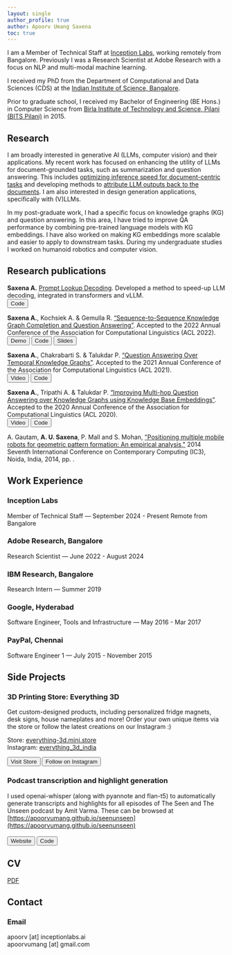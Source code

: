 ```yaml
---
layout: single
author_profile: true
author: Apoorv Umang Saxena
toc: true
---
```

I am a Member of Technical Staff at [Inception Labs](https://inceptionlabs.ai), working remotely from Bangalore. Previously I was a Research Scientist at Adobe Research with a focus on NLP and multi-modal machine learning.

I received my PhD from the Department of Computational and Data Sciences (CDS) at the [Indian Institute of Science, Bangalore](https://www.iisc.ac.in/).

Prior to graduate school, I received my Bachelor of Engineering (BE Hons.) in Computer Science from [Birla Institute of Technology and Science, Pilani (BITS Pilani)](http://www.bits-pilani.ac.in/) in 2015.


## Research

I am broadly interested in generative AI (LLMs, computer vision) and their applications. My recent work has focused on enhancing the utility of LLMs for document-grounded tasks, such as summarization and question answering. This includes [optimizing inference speed for document-centric tasks](https://github.com/apoorvumang/prompt-lookup-decoding) and developing methods to [attribute LLM outputs back to the documents](https://arxiv.org/abs/2405.17980). I am also interested in design generation applications, specifically with (V)LLMs.

In my post-graduate work, I had a specific focus on knowledge graphs (KG) and question answering. In this area, I have tried to improve QA performance by combining pre-trained language models with KG embeddings. I have also worked on making KG embeddings more scalable and easier to apply to downstream tasks.
During my undergraduate studies I worked on humanoid robotics and computer vision.


## Research publications
**Saxena A.** [Prompt Lookup Decoding](https://github.com/apoorvumang/prompt-lookup-decoding). 
Developed a method to speed-up LLM decoding, integrated in transformers and vLLM.<br>
<button>
<a style="text-decoration: none;" href="https://github.com/apoorvumang/prompt-lookup-decoding"><i class="fab fa-fw fa-github" aria-hidden="true"></i> Code</a>
</button>


**Saxena A.**, Kochsiek A. & Gemulla R. [“Sequence-to-Sequence Knowledge Graph Completion and Question Answering”](https://arxiv.org/abs/2203.10321). Accepted to the 2022 Annual Conference of the Association for Computational Linguistics (ACL 2022).<br>
<button>
<a style="text-decoration: none;" href="https://huggingface.co/spaces/apoorvumang/kgt5"><i class="fas fa-play"></i> Demo</a>
</button>
<button>
<a style="text-decoration: none;" href="https://github.com/apoorvumang/kgt5"><i class="fab fa-fw fa-github" aria-hidden="true"></i> Code</a>
</button>
<button>
<a style="text-decoration: none;" href="https://docs.google.com/presentation/d/1704LNdD9yQAdAIPnjKEqKaytS74GT_E83aCFFAgJAPs/edit?usp=sharing">
<i class="fa fa-archive"></i> Slides</a>
</button>



**Saxena A.**, Chakrabarti S. & Talukdar P. [“Question Answering Over Temporal Knowledge Graphs”](https://arxiv.org/abs/2106.01515). Accepted to the 2021 Annual Conference of the Association for Computational Linguistics (ACL 2021).<br>
<button>
<a style="text-decoration: none;" href="https://underline.io/lecture/25744-question-answering-over-temporal-knowledge-graphs"><i class="fas fa-video"></i> Video</a>
</button>
<button>
<a style="text-decoration: none;" href="https://github.com/apoorvumang/CronKGQA"><i class="fab fa-fw fa-github" aria-hidden="true"></i> Code</a>
</button>

**Saxena A.**, Tripathi A. & Talukdar P. [“Improving Multi-hop Question Answering over Knowledge Graphs using Knowledge Base Embeddings”](https://malllabiisc.github.io/publications/papers/final_embedkgqa.pdf). Accepted to the 2020 Annual Conference of the Association for Computational Linguistics (ACL 2020).<br>
<button>
<a style="text-decoration: none;" href="https://virtual.acl2020.org/paper_main.412.html"><i class="fas fa-video"></i> Video</a>
</button>
<button>
<a style="text-decoration: none;" href="https://github.com/malllabiisc/EmbedKGQA"><i class="fab fa-fw fa-github" aria-hidden="true"></i> Code</a>
</button>

A. Gautam, __A. U. Saxena__, P. Mall and S. Mohan, ["Positioning multiple mobile robots for geometric pattern formation: An empirical analysis,"](https://www.computer.org/csdl/proceedings/ic3/2014/5172/00/06897242-abs.html) 2014 Seventh International Conference on Contemporary Computing (IC3), Noida, India, 2014, pp. . 


## Work Experience

### Inception Labs
Member of Technical Staff — September 2024 - Present
Remote from Bangalore

### Adobe Research, Bangalore
Research Scientist — June 2022 - August 2024

### IBM Research, Bangalore
Research Intern — Summer 2019

### Google, Hyderabad
Software Engineer, Tools and Infrastructure — May 2016 - Mar 2017

### PayPal, Chennai
Software Engineer 1 — July 2015 - November 2015

## Side Projects

### 3D Printing Store: Everything 3D

Get custom-designed products, including personalized fridge magnets, desk signs, house nameplates and more! Order your own unique items via the store or follow the latest creations on our Instagram :)

Store: [everything-3d.mini.store](https://everything-3d.mini.store/)  
Instagram: [everything_3d_india](https://www.instagram.com/everything_3d_india/)

<button>
<a style="text-decoration: none;" href="https://everything-3d.mini.store/"><i class="fas fa-store"></i> Visit Store</a>
</button>
<button>
<a style="text-decoration: none;" href="https://www.instagram.com/everything_3d_india/"><i class="fab fa-instagram"></i> Follow on Instagram</a>
</button>

### Podcast transcription and highlight generation

I used openai-whisper (along with pyannote and flan-t5) to automatically generate transcripts and highlights for all episodes of The Seen and The Unseen
podcast by Amit Varma. These can be browsed at [https://apoorvumang.github.io/seenunseen](https://apoorvumang.github.io/seenunseen) <br> <br>
<button>
<a style="text-decoration: none;" href="https://apoorvumang.github.io/seenunseen"><i class="fas fa-play"></i> Website</a>
</button>
<button>
<a style="text-decoration: none;" href="https://github.com/apoorvumang/seenunseen-whisper"><i class="fab fa-fw fa-github" aria-hidden="true"></i> Code</a>
</button>


## CV

[PDF]({{site.url}}/download/Apoorv_Resume_CV_June_2025.pdf)

## Contact

### Email

apoorv [at] inceptionlabs.ai
<br />
apoorvumang [at] gmail.com

<!-- ### Lab Address

_303, Department of Computational and Data Sciences (CDS)_
 -->
